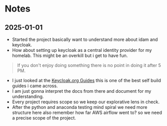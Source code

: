 # Notes

## 2025-01-01

- Started the project basically want to understand more about idam and keycloak.
- How about setting up keycloak as a central identity provider for my homelab. This might be an overkill but i get to have fun. 

> If you don't enjoy doing something there is no point in doing it after 5 PM.

- I just looked at the [Keycloak.org Guides](https://www.keycloak.org/guides) this is one of the best self build guides i came across.
- I am just gonna interpret the docs from there and document for my understanding.
- Every project requires scope so we keep our explorative lens in check.
- After the python and anaconda testing mind spiral we need more structure here also remember how far AWS airflow went to? so we need a precise scope of the project.
